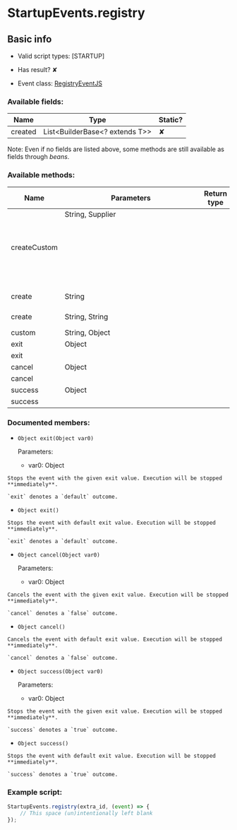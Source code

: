 # StartupEvents.registry

## Basic info

- Valid script types: [STARTUP]

- Has result? ✘

- Event class: [RegistryEventJS](https://github.com/KubeJS-Mods/KubeJS/tree/2001/common/src/main/java/dev/latvian/mods/kubejs/registry/RegistryEventJS.java)

### Available fields:

| Name | Type | Static? |
| ---- | ---- | ------- |
| created | List<BuilderBase<? extends T>> | ✘ |

Note: Even if no fields are listed above, some methods are still available as fields through *beans*.

### Available methods:

| Name | Parameters | Return type | Static? |
| ---- | ---------- | ----------- | ------- |
| createCustom | String, Supplier<Object> |  | CustomBuilderObject | ✘ |
| create | String |  | BuilderBase<? extends T> | ✘ |
| create | String, String |  | BuilderBase<? extends T> | ✘ |
| custom | String, Object |  | CustomBuilderObject | ✘ |
| exit | Object |  | Object | ✘ |
| exit |  |  | Object | ✘ |
| cancel | Object |  | Object | ✘ |
| cancel |  |  | Object | ✘ |
| success | Object |  | Object | ✘ |
| success |  |  | Object | ✘ |


### Documented members:

- `Object exit(Object var0)`

  Parameters:
  - var0: Object

```
Stops the event with the given exit value. Execution will be stopped **immediately**.

`exit` denotes a `default` outcome.
```

- `Object exit()`
```
Stops the event with default exit value. Execution will be stopped **immediately**.

`exit` denotes a `default` outcome.
```

- `Object cancel(Object var0)`

  Parameters:
  - var0: Object

```
Cancels the event with the given exit value. Execution will be stopped **immediately**.

`cancel` denotes a `false` outcome.
```

- `Object cancel()`
```
Cancels the event with default exit value. Execution will be stopped **immediately**.

`cancel` denotes a `false` outcome.
```

- `Object success(Object var0)`

  Parameters:
  - var0: Object

```
Stops the event with the given exit value. Execution will be stopped **immediately**.

`success` denotes a `true` outcome.
```

- `Object success()`
```
Stops the event with default exit value. Execution will be stopped **immediately**.

`success` denotes a `true` outcome.
```



### Example script:

```js
StartupEvents.registry(extra_id, (event) => {
	// This space (un)intentionally left blank
});
```

